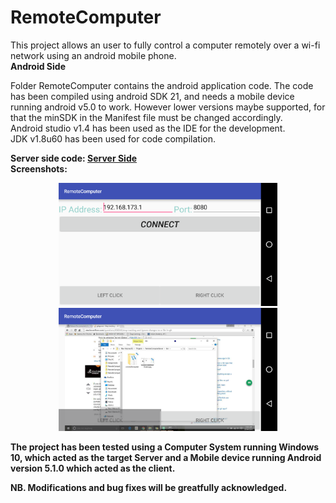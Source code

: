 # RemoteComputer
This project allows an user to fully control a computer remotely over a wi-fi network using an android mobile phone.
<br>
<b>Android Side</b>
<p>
Folder RemoteComputer contains the android application code. The code has been compiled using android SDK 21, and needs a mobile device running android v5.0 to work. However lower versions maybe supported, for that the minSDK in the Manifest file must be changed accordingly.
<br>Android studio v1.4 has been used as the IDE for the development.
<br>JDK v1.8u60 has been used for code compilation.
</p>
<b>Server side code: <a href="https://github.com/NilanjanDaw/RemoteComputer-Server">Server Side</a>
<br>  Screenshots:</b><br>
<p align="center">

  <img src="/startup.png" width="350"/>
  <img src="/working.png" width="350"/>
</p>
<b>The project has been tested using a Computer System running Windows 10, which acted as the target Server and a 
Mobile device running Android version 5.1.0 which acted as the client.</b>

<b>NB. Modifications and bug fixes will be greatfully acknowledged.
